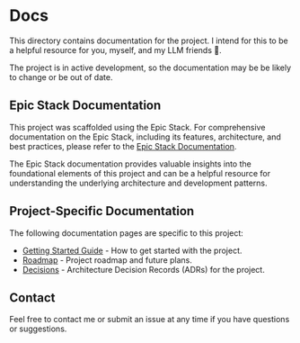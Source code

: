 # Docs

This directory contains documentation for the project. I intend for this to be a helpful resource for you, myself, and my LLM friends 🤖.

The project is in active development, so the documentation may be be likely to change or be out of date.


## Epic Stack Documentation

This project was scaffolded using the Epic Stack. For comprehensive documentation on the Epic Stack, including its features, architecture, and best practices, please refer to the [Epic Stack Documentation](https://github.com/epicweb-dev/epic-stack/tree/main/docs).

The Epic Stack documentation provides valuable insights into the foundational elements of this project and can be a helpful resource for understanding the underlying architecture and development patterns.

## Project-Specific Documentation

The following documentation pages are specific to this project:

- [Getting Started Guide](./getting-started.md) - How to get started with the project.
- [Roadmap](./roadmap.md) - Project roadmap and future plans.
- [Decisions](./decisions/README.md) - Architecture Decision Records (ADRs) for the project.

## Contact

Feel free to contact me or submit an issue at any time if you have questions or suggestions.
